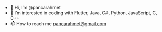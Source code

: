 - 👋 Hi, I’m @pancarahmet
- 👀 I’m interested in coding with Flutter, Java, C#, Python, JavaScript, C, C++
- 📫 How to reach me pancarahmet@gmail.com

<!---
pancarahmet/pancarahmet is a ✨ special ✨ repository because its `README.md` (this file) appears on your GitHub profile.
You can click the Preview link to take a look at your changes.
--->
